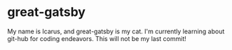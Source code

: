 # great-gatsby

My name is Icarus, and great-gatsby is my cat. 
I'm currently learning about git-hub for coding endeavors.
This will not be my last commit!
